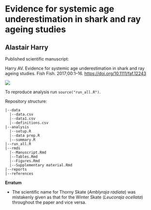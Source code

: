 # Evidence for systemic age underestimation in shark and ray ageing studies

## Alastair Harry

Published scientific manuscript: 

Harry AV. Evidence for systemic age underestimation in shark and ray ageing studies. Fish Fish. 2017;00:1–16. <https://doi.org/10.1111/faf.12243>

![](https://wol-prod-cdn.literatumonline.com/pb-assets/journal-banners/14672979-1501384690583.jpg)

To reproduce analysis run `source("run_all.R")`. 

Repository structure:
```
|--data
  |--data.csv
  |--data1.csv
  |--definitions.csv
|--analysis
  |--setup.R
  |--data prep.R
  |--summary.R
|--run_all.R
|--rmds
  |--Manuscript.Rmd
  |--Tables.Rmd
  |--Figures.Rmd
  |--Supplementary material.Rmd
|--reports
|--references
```
**Erratum**  
 - The scientific name for Thorny Skate (*Amblyraja radiata*) was mistakenly given as that for the Winter Skate (*Leucoraja ocellata*) throughout the paper and vice versa. 
